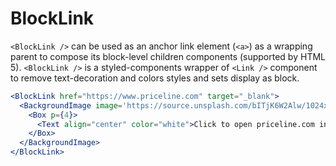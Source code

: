 # BlockLink

`<BlockLink />` can be used as an anchor link element (`<a>`) as a wrapping parent to compose its block-level children components (supported by HTML 5). `<BlockLink />` is a styled-components wrapper of `<Link />` component to remove text-decoration and colors styles and sets display as block.

```.jsx
<BlockLink href="https://www.priceline.com" target="_blank">
  <BackgroundImage image='https://source.unsplash.com/bITjK6W2Alw/1024x768?q=20' width="640px">
    <Box p={4}>
      <Text align="center" color="white">Click to open priceline.com in new tab!</Text>
    </Box>
  </BackgroundImage>
</BlockLink>
```
